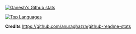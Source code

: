 [![Ganesh's Github stats](https://github-readme-stats.vercel.app/api?username=ganeshrvel&count_private=true&show_icons=true)]()


[![Top Languages](https://github-readme-stats.vercel.app/api/top-langs/?username=ganeshrvel&langs_count=5&layout=compact&hide=javascript,html,php,css)]()



**Credits**
https://github.com/anuraghazra/github-readme-stats

